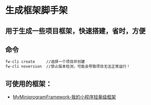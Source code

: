 # 生成框架脚手架

## 用于生成一些项目框架，快速搭建，省时，方便

## 命令

``` bash
fw-cli create     //选择一个项目并创建
fw-cli noversion  //禁止版本检测，可能会导致项目无法正常运行！
```

## 可使用的框架：

* [MyMiniprogramFramework-我的小程序轻量级框架](https://github.com/dusunboy/MyMiniprogramFramework)
